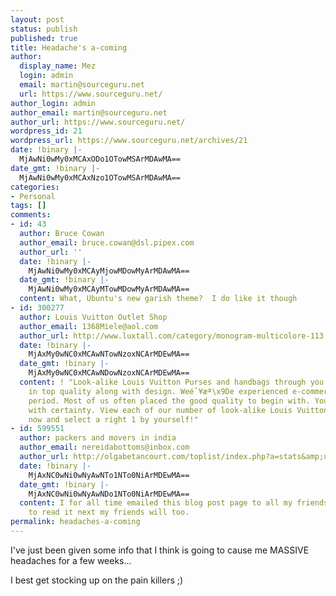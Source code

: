 ```yaml
---
layout: post
status: publish
published: true
title: Headache's a-coming
author:
  display_name: Mez
  login: admin
  email: martin@sourceguru.net
  url: https://www.sourceguru.net/
author_login: admin
author_email: martin@sourceguru.net
author_url: https://www.sourceguru.net/
wordpress_id: 21
wordpress_url: https://www.sourceguru.net/archives/21
date: !binary |-
  MjAwNi0wMy0xMCAxODo1OTowMSArMDAwMA==
date_gmt: !binary |-
  MjAwNi0wMy0xMCAxNzo1OTowMSArMDAwMA==
categories:
- Personal
tags: []
comments:
- id: 43
  author: Bruce Cowan
  author_email: bruce.cowan@dsl.pipex.com
  author_url: ''
  date: !binary |-
    MjAwNi0wMy0xMCAyMjowMDowMyArMDAwMA==
  date_gmt: !binary |-
    MjAwNi0wMy0xMCAyMTowMDowMyArMDAwMA==
  content: What, Ubuntu's new garish theme?  I do like it though
- id: 300277
  author: Louis Vuitton Outlet Shop
  author_email: 1368Miele@aol.com
  author_url: http://www.luxtall.com/category/monogram-multicolore-113.html
  date: !binary |-
    MjAxMy0wNC0xMCAwNTowNzoxNCArMDEwMA==
  date_gmt: !binary |-
    MjAxMy0wNC0xMCAwNDowNzoxNCArMDEwMA==
  content: ! "Look-alike Louis Vuitton Purses and handbags through you are perfect
    in top quality along with design. Weéˆ¥æª\x9De experienced e-commerce for a long
    period. Most of us often placed the good quality to begin with. You should buy
    with certainty. View each of our number of look-alike Louis Vuitton Purses right
    now and select a right 1 by yourself!"
- id: 599551
  author: packers and movers in india
  author_email: nereidabottoms@inbox.com
  author_url: http://olgabetancourt.com/toplist/index.php?a=stats&amp;u=lucillegallaghe
  date: !binary |-
    MjAxNC0wNi0wNyAwNTo1NTo0NiArMDEwMA==
  date_gmt: !binary |-
    MjAxNC0wNi0wNyAwNDo1NTo0NiArMDEwMA==
  content: I for all time emailed this blog post page to all my friends, as if like
    to read it next my friends will too.
permalink: headaches-a-coming
---
```

<p>I've just been given some info that I think is going to cause me MASSIVE headaches for a few weeks...</p>
<p>I best get stocking up on the pain killers ;)</p>
